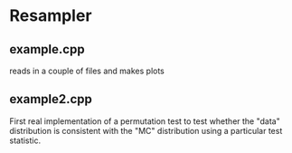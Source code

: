# Resampler

## example.cpp
reads in a couple of files and makes plots

## example2.cpp
First real implementation of a permutation test to test 
whether the "data" distribution is consistent with the "MC" distribution 
using a particular test statistic.
